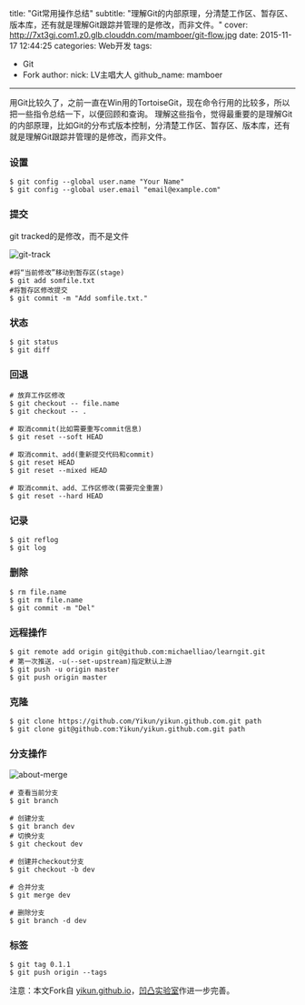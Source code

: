 title: "Git常用操作总结"
subtitle: "理解Git的内部原理，分清楚工作区、暂存区、版本库，还有就是理解Git跟踪并管理的是修改，而非文件。"
cover: http://7xt3gj.com1.z0.glb.clouddn.com/mamboer/git-flow.jpg
date: 2015-11-17 12:44:25
categories: Web开发
tags:
  - Git
  - Fork
author:
  nick: LV主唱大人
  github_name: mamboer

---

用Git比较久了，之前一直在Win用的TortoiseGit，现在命令行用的比较多，所以把一些指令总结一下，以便回顾和查询。
理解这些指令，觉得最重要的是理解Git的内部原理，比如Git的分布式版本控制，分清楚工作区、暂存区、版本库，还有就是理解Git跟踪并管理的是修改，而非文件。

<!-- more -->

### 设置
    $ git config --global user.name "Your Name"
    $ git config --global user.email "email@example.com"

### 提交
git tracked的是修改，而不是文件

![git-track](http://7xt3gj.com1.z0.glb.clouddn.com/mamboer/git-trees.jpg)

    #将“当前修改”移动到暂存区(stage)
    $ git add somfile.txt
    #将暂存区修改提交
    $ git commit -m "Add somfile.txt."

### 状态
    $ git status
    $ git diff

### 回退
    # 放弃工作区修改
    $ git checkout -- file.name
    $ git checkout -- .

    # 取消commit(比如需要重写commit信息)
    $ git reset --soft HEAD
    
    # 取消commit、add(重新提交代码和commit)
    $ git reset HEAD
    $ git reset --mixed HEAD
    
    # 取消commit、add、工作区修改(需要完全重置)
    $ git reset --hard HEAD

### 记录
    $ git reflog
    $ git log

### 删除
    $ rm file.name
    $ git rm file.name
    $ git commit -m "Del"

### 远程操作
    $ git remote add origin git@github.com:michaelliao/learngit.git
    # 第一次推送，-u(--set-upstream)指定默认上游
    $ git push -u origin master
    $ git push origin master

### 克隆
    $ git clone https://github.com/Yikun/yikun.github.com.git path
    $ git clone git@github.com:Yikun/yikun.github.com.git path


### 分支操作

![about-merge](http://7xt3gj.com1.z0.glb.clouddn.com/mamboer/git-merge.png)

    # 查看当前分支
    $ git branch

    # 创建分支
    $ git branch dev
    # 切换分支
    $ git checkout dev

    # 创建并checkout分支
    $ git checkout -b dev

    # 合并分支
    $ git merge dev

    # 删除分支
    $ git branch -d dev

### 标签
    $ git tag 0.1.1
    $ git push origin --tags

注意：本文Fork自 [yikun.github.io](http://yikun.github.io/)，[凹凸实验室](http://aotu.io)作进一步完善。
